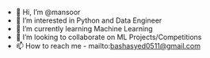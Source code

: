 - 👋 Hi, I’m @mansoor
- 👀 I’m interested in Python and Data Engineer
- 🌱 I’m currently learning Machine Learning
- 💞️ I’m looking to collaborate on ML Projects/Competitions
- 📫 How to reach me - mailto:bashasyed0511@gmail.com


